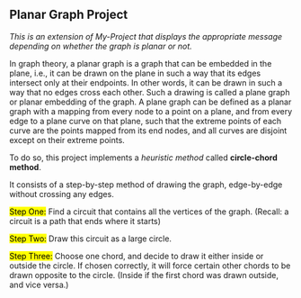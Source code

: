 ## Planar Graph Project

<p><em>This is an extension of My-Project that displays the appropriate message depending on whether the graph is planar or not.</em></p>
<p>In graph theory, a planar graph is a graph that can be embedded in the plane, i.e., it can be drawn on the plane in such a way that its edges intersect only at their endpoints. In other words, it can be drawn in such a way that no edges cross each other. Such a drawing is called a plane graph or planar embedding of the graph. A plane graph can be defined as a planar graph with a mapping from every node to a point on a plane, and from every edge to a plane curve on that plane, such that the extreme points of each curve are the points mapped from its end nodes, and all curves are disjoint except on their extreme points.</p>
<p>To do so, this project implements a <i>heuristic method</i> called <strong>circle-chord method</strong>.</p>
<p>It consists of a step-by-step method of drawing the graph, edge-by-edge without crossing any edges.
</p>
<p><mark>Step One:</mark>  Find a circuit that contains all the vertices of the graph.	(Recall: a circuit is a path that ends where it starts)
</p>
<p><mark>Step Two:</mark>  Draw this circuit as a large circle.</p>
<p><mark>Step Three:</mark> Choose one chord, and decide to draw it either inside or outside the circle. If chosen correctly, it will force certain other chords to be drawn opposite to the circle. (Inside if the first chord was drawn outside, and vice versa.)
</p>
